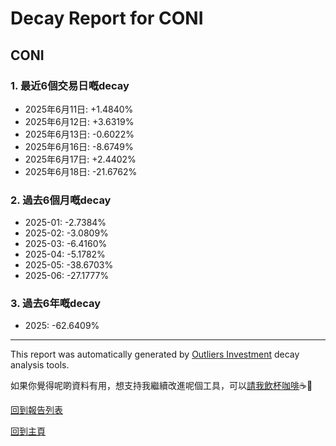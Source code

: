 # Decay Report for CONI

## CONI

### 1. 最近6個交易日嘅decay

- 2025年6月11日: +1.4840%
- 2025年6月12日: +3.6319%
- 2025年6月13日: -0.6022%
- 2025年6月16日: -8.6749%
- 2025年6月17日: +2.4402%
- 2025年6月18日: -21.6762%

### 2. 過去6個月嘅decay

- 2025-01: -2.7384%
- 2025-02: -3.0809%
- 2025-03: -6.4160%
- 2025-04: -5.1782%
- 2025-05: -38.6703%
- 2025-06: -27.1777%

### 3. 過去6年嘅decay

- 2025: -62.6409%

------------------------------
This report was automatically generated by [Outliers Investment](https://outliersecon.github.io/Outliers-Investment/) decay analysis tools.

如果你覺得呢啲資料有用，想支持我繼續改進呢個工具，可以[請我飲杯咖啡](https://buymeacoffee.com/outliersecon)☕🙏

[回到報告列表](https://outliersecon.github.io/Outliers-Investment/reports/reports_public)

[回到主頁](https://outliersecon.github.io/Outliers-Investment/)